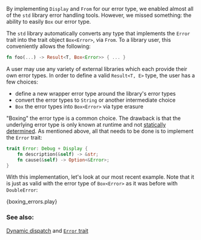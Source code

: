 By implementing `Display` and `From` for our error type, we enabled
almost all of the `std` library error handling tools. However, we missed 
something: the ability to easily `Box` our error type.

The `std` library automatically converts any type that implements the 
`Error` trait into the trait object `Box<Error>`, via `From`. To a 
library user, this conveniently allows the following:

```rust
fn foo(...) -> Result<T, Box<Error>> { ... }
```

A user may use any variety of external libraries which each provide their own error
types. In order to define a valid `Result<T, E>` type, the user has a few choices:

* define a new wrapper error type around the library's error types
* convert the error types to `String` or another intermediate choice
* `Box` the error types into `Box<Error>` via type erasure

"Boxing" the error type is a common choice. The drawback is that the 
underlying error type is only known at runtime and not 
[statically determined][dynamic_dispatch]. As mentioned above, all that 
needs to be done is to implement the `Error` trait:

```rust
trait Error: Debug + Display {
    fn description(&self) -> &str;
    fn cause(&self) -> Option<&Error>;
}
```

With this implementation, let's look at our most recent example. Note that 
it is just as valid with the error type of `Box<Error>` as it was before 
with `DoubleError`:

{boxing_errors.play}

### See also:

[Dynamic dispatch][dynamic_dispatch] and [`Error` trait][error]

[dynamic_dispatch]: http://doc.rust-lang.org/book/trait-objects.html#dynamic-dispatch
[error]: http://doc.rust-lang.org/std/error/trait.Error.html
